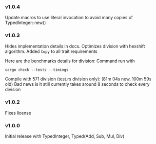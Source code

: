 ### v1.0.4
Update macros to use literal invocation to avoid many copies of TypedInteger::new()

### v1.0.3
Hides implementation details in docs.
Optimizes division with hexshift algorithm. 
Added `Copy` to all trait requirements

Here are the benchmarks details for division:
Command run with
```powershell
cargo check --tests --timings
```
Compile with 571 division (test.rs division only): (81m 04s new, 100m 59s old)
Bad news is it still currently takes around 8 seconds to check every division

### v1.0.2
Fixes license

### v1.0.0
Initial release with TypedInteger, Typed(Add, Sub, Mul, Div)
